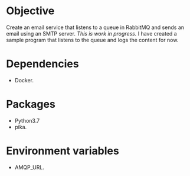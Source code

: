 # Objective

Create an email service that listens to a queue in RabbitMQ and sends an email using an SMTP server. *This is work in progress.* I have created a sample program that listens to the queue and logs the content for now.

# Dependencies
* Docker.

# Packages
* Python3.7
* pika.

# Environment variables
* AMQP_URL.
